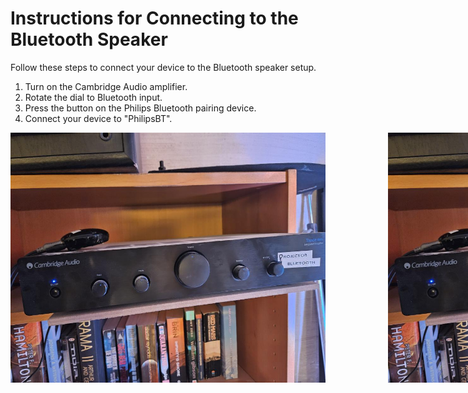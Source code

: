 # Instructions for Connecting to the Bluetooth Speaker

Follow these steps to connect your device to the Bluetooth speaker setup. 

1. Turn on the Cambridge Audio amplifier.
2. Rotate the dial to Bluetooth input.  
3. Press the button on the Philips Bluetooth pairing device.  
4. Connect your device to "PhilipsBT".

<div style="display: flex; align-items: center;">
   <img src="./images/bluetooth_speaker.cambridge.jpg" alt="Cambridge Audio amplifier" height=400" style="margin-right: 100px;">
   <img src="./images/bluetooth_speaker.cambridge.jpg" alt="Cambridge Audio amplifier" height="400" style="margin-right: 100px;">
   <img src="./images/bluetooth_speaker.pairing.device.jpg" alt="Philips Bluetooth pairing device" height="400">
 </div>
